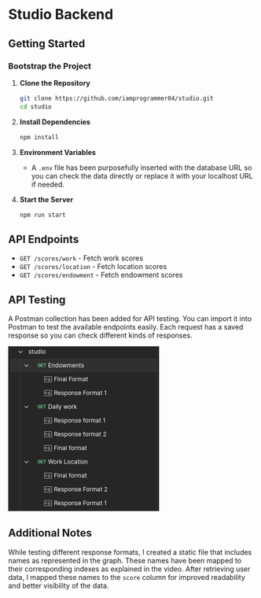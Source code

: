 # Studio Backend

## Getting Started

### Bootstrap the Project

1. **Clone the Repository**

   ```sh
   git clone https://github.com/iamprogrammer04/studio.git
   cd studio
   ```

2. **Install Dependencies**

   ```sh
   npm install
   ```

3. **Environment Variables**

   - A `.env` file has been purposefully inserted with the database URL so you can check the data directly or replace it with your localhost URL if needed.

4. **Start the Server**

   ```sh
   npm run start
   ```

## API Endpoints

- `GET /scores/work` - Fetch work scores
- `GET /scores/location` - Fetch location scores
- `GET /scores/endowment` - Fetch endowment scores

## API Testing

A Postman collection has been added for API testing. You can import it into Postman to test the available endpoints easily. Each request has a saved response so you can check different kinds of responses.

![response image](assets/postman_response.png)

## Additional Notes

While testing different response formats, I created a static file that includes names as represented in the graph. These names have been mapped to their corresponding indexes as explained in the video. After retrieving user data, I mapped these names to the `score` column for improved readability and better visibility of the data.
